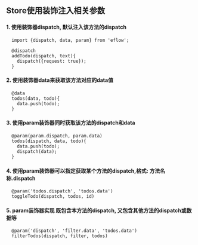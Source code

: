 ## Store使用装饰注入相关参数
 
#### 1. 使用装饰器dispatch, 默认注入该方法的dispatch

```
  import {dispatch, data, param} from 'eflow';

  @dispatch
  addTodo(dispatch, text){
    dispatch({request: true});
  }
```

#### 2. 使用装饰器data来获取该方法对应的data值

```
  @data
  todos(data, todo){
    data.push(todo);
  }
``` 

#### 3. 使用param装饰器同时获取该方法的dispatch和data

```
  @param(param.dispatch, param.data)
  todos(dispatch, data, todo){
    data.push(todo);
    dispatch(data);
  }
```

#### 4. 使用param装饰器可以指定获取某个方法的dispatch,格式: 方法名称.dispatch

```
  @param('todos.dispatch', 'todos.data')
  toggleTodo(dispatch, todos, id)
```

#### 5. param装饰器实现 既包含本方法的dispatch, 又包含其他方法的dispatch或数据等

```
  @param('dispatch', 'filter.data', 'todos.data')
  filterTodos(dispatch, filter, todos)
```
